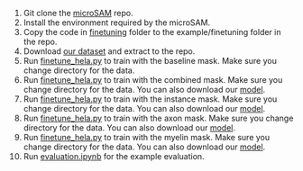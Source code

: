 1. Git clone the [microSAM](https://github.com/computational-cell-analytics/micro-sam) repo.
2. Install the environment required by the microSAM.
3. Copy the code in [finetuning](finetuning) folder to the example/finetuning folder in the repo.
4. Download [our dataset](https://drive.google.com/file/d/1Q7S9wW9Ksuf3w7p7_w9St_Xa0pHwjc8S/view?usp=drive_link) and extract to the repo.
5. Run [finetune_hela.py](finetuning/finetune_hela.py) to train with the baseline mask. Make sure you change directory for the data. 
6. Run [finetune_hela.py](finetuning/train_orig.py) to train with the combined mask. Make sure you change directory for the data. You can also download our [model](https://drive.google.com/file/d/1K0pWnQk7Y4nbx1Bhe4VRClGuzh8XZHY9/view?usp=drive_link).
7. Run [finetune_hela.py](finetuning/train_inst.py) to train with the instance mask. Make sure you change directory for the data. You can also download our [model](https://drive.google.com/file/d/1hCVCvCNXGxOEg8dkL8jCw-Evz0-06B7C/view?usp=sharing).
8. Run [finetune_hela.py](finetuning/train_axon.py) to train with the axon mask. Make sure you change directory for the data. You can also download our [model](https://drive.google.com/file/d/1opKTymw-eH8OQdyWw14vboTE5gzsCQND/view?usp=sharing).
9. Run [finetune_hela.py](finetuning/train_myelin.py) to train with the myelin mask. Make sure you change directory for the data. You can also download our [model](https://drive.google.com/file/d/1voie-0zM0iHpO3Nb7kHNo9wE1AlW87na/view?usp=sharing).
10. Run [evaluation.ipynb](evaluation.ipynb) for the example evaluation.
